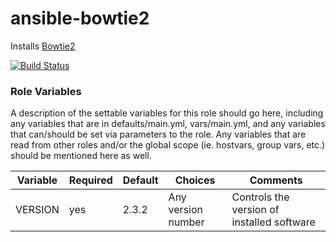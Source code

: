 # ansible-bowtie2

Installs [Bowtie2](http://bowtie-bio.sourceforge.net/bowtie2/index.shtml)

[![Build Status](https://travis-ci.org/CyVerse-Ansible/ansible-bowtie2.svg?branch=master)](https://travis-ci.org/CyVerse-Ansible/ansible-bowtie2)

### Role Variables

A description of the settable variables for this role should go here, including any variables that are in defaults/main.yml, vars/main.yml, and any variables that can/should be set via parameters to the role. Any variables that are read from other roles and/or the global scope (ie. hostvars, group vars, etc.) should be mentioned here as well.

| Variable                | Required | Default | Choices                   | Comments                                   |
|-------------------------|----------|---------|---------------------------|--------------------------------------------|
| VERSION                 | yes      | 2.3.2   | Any version number        | Controls the version of installed software |
